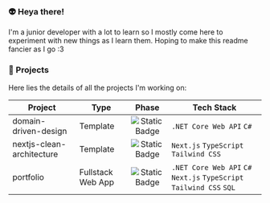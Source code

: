 ### :alien: Heya there!
I'm a junior developer with a lot to learn so I mostly come here to experiment with new things as I learn them. Hoping to make this readme fancier as I go :3 

### :dart: Projects
Here lies the details of all the projects I'm working on:

| Project | Type | Phase | Tech Stack |
| ------- | ---- | :------: | ---------- |
| domain-driven-design | Template | ![Static Badge](https://img.shields.io/badge/research-%234c94e2) | `.NET Core Web API` `C#` |
| nextjs-clean-architecture | Template | ![Static Badge](https://img.shields.io/badge/research-%234c94e2) | `Next.js` `TypeScript` `Tailwind CSS` |
| portfolio | Fullstack Web App | ![Static Badge](https://img.shields.io/badge/pending-%23db82c9) | `.NET Core Web API` `C#` `Next.js` `TypeScript` `Tailwind CSS` `SQL` |
